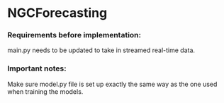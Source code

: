 # NGCForecasting

### Requirements before implementation:
main.py needs to be updated to take in streamed real-time data.

### Important notes:
Make sure model.py file is set up exactly the same way as the one used when training the models.
